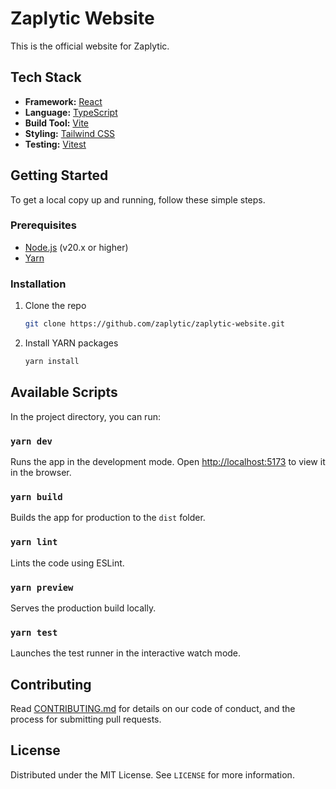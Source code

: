 # Zaplytic Website

This is the official website for Zaplytic.

## Tech Stack

*   **Framework:** [React](https://react.dev/)
*   **Language:** [TypeScript](https://www.typescriptlang.org/)
*   **Build Tool:** [Vite](https://vitejs.dev/)
*   **Styling:** [Tailwind CSS](https://tailwindcss.com/)
*   **Testing:** [Vitest](https://vitest.dev/)

## Getting Started

To get a local copy up and running, follow these simple steps.

### Prerequisites

*   [Node.js](https://nodejs.org/en/) (v20.x or higher)
*   [Yarn](https://yarnpkg.com/)

### Installation

1.  Clone the repo
    ```sh
    git clone https://github.com/zaplytic/zaplytic-website.git
    ```
2.  Install YARN packages
    ```sh
    yarn install
    ```

## Available Scripts

In the project directory, you can run:

### `yarn dev`

Runs the app in the development mode.
Open [http://localhost:5173](http://localhost:5173) to view it in the browser.

### `yarn build`

Builds the app for production to the `dist` folder.

### `yarn lint`

Lints the code using ESLint.

### `yarn preview`

Serves the production build locally.

### `yarn test`
Launches the test runner in the interactive watch mode.

## Contributing

Read [CONTRIBUTING.md](CONTRIBUTING.md) for details on our code of conduct, and the process for submitting pull requests.

## License

Distributed under the MIT License. See `LICENSE` for more information.
